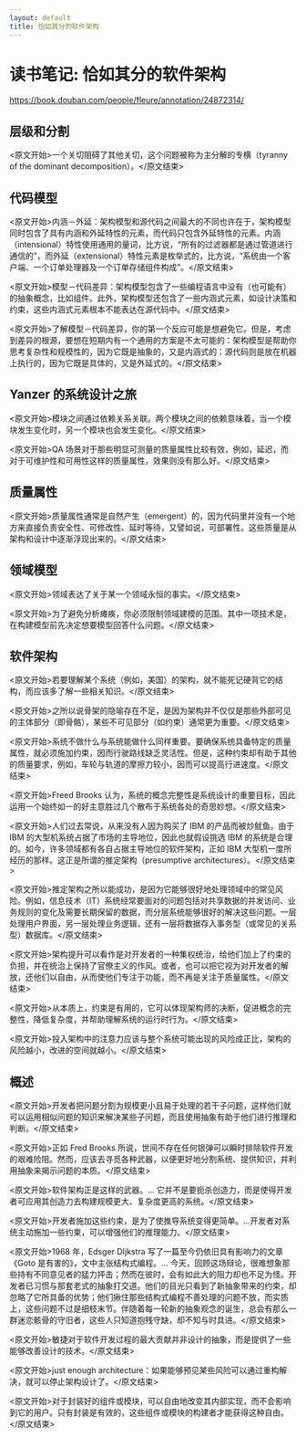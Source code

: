 ```yaml
---
layout: default
title: 恰如其分的软件架构
---
```


# 读书笔记: 恰如其分的软件架构

<https://book.douban.com/people/fleure/annotation/24872314/>
## 层级和分割

<原文开始>一个关切阻碍了其他关切，这个问题被称为主分解的专横（tyranny of the dominant decomposition）。</原文结束>


## 代码模型

<原文开始>内涵－外延：架构模型和源代码之间最大的不同也许在于，架构模型同时包含了具有内涵和外延特性的元素，而代码只包含外延特性的元素。内涵（intensional）特性使用通用的量词，比方说，“所有的过滤器都是通过管道进行通信的”，而外延（extensional）特性元素是枚举式的，比方说，“系统由一个客户端、一个订单处理器及一个订单存储组件构成”。</原文结束>

<原文开始>模型－代码差异：架构模型包含了一些编程语言中没有（也可能有）的抽象概念，比如组件。此外，架构模型还包含了一些内涵式元素，如设计决策和约束，这些内涵式元素根本不能表达在源代码中。</原文结束>

<原文开始>了解模型－代码差异，你的第一个反应可能是想避免它。但是，考虑到差异的根源，要想在短期内有一个通用的方案是不太可能的：架构模型是帮助你思考复杂性和规模性的，因为它既是抽象的，又是内涵式的：源代码则是放在机器上执行的，因为它既是具体的，又是外延式的。</原文结束>
## Yanzer 的系统设计之旅

<原文开始>模块之间通过依赖关系关联。两个模块之间的依赖意味着，当一个模块发生变化时，另一个模块也会发生变化。</原文结束>

<原文开始>QA 场景对于那些明显可测量的质量属性比较有效，例如，延迟，而对于可维护性和可用性这样的质量属性，效果则没有那么好。</原文结束>
## 质量属性

<原文开始>质量属性通常是自然产生（emergent）的，因为代码里并没有一个地方来直接负责安全性、可修改性、延时等待，又譬如说，可部署性。这些质量是从架构和设计中逐渐浮现出来的。</原文结束>
## 领域模型

<原文开始>领域表达了关于某一个领域永恒的事实。</原文结束>

<原文开始>为了避免分析瘫痪，你必须限制领域建模的范围。其中一项技术是，在构建模型前先决定想要模型回答什么问题。</原文结束>
## 软件架构

<原文开始>若要理解某个系统（例如，美国）的架构，就不能死记硬背它的结构，而应该多了解一些相关知识。</原文结束>

<原文开始>之所以说骨架的隐喻存在不足，是因为架构并不仅仅是那些外部可见的主体部分（即骨骼），某些不可见部分（如约束）通常更为重要。</原文结束>

<原文开始>系统不做什么与系统能做什么同样重要。要确保系统具备特定的质量属性，就必须施加约束，因而行驶路线缺乏灵活性。但是，这种约束却有助于其他的质量要求，例如，车轮与轨道的摩擦力较小，因而可以提高行进速度。</原文结束>

<原文开始>Freed Brooks 认为，系统的概念完整性是系统设计的重要目标，因此运用一个始终如一的好主意胜过几个散布于系统各处的奇思妙想。</原文结束>

<原文开始>人们过去常说，从来没有人因为购买了 IBM 的产品而被炒鱿鱼。由于 IBM 的大型机系统占据了市场的主导地位，因此也就假设挑选 IBM 的系统是合理的。如今，许多领域都有各自占据主导地位的软件架构，正如 IBM 大型机一度所经历的那样。这正是所谓的推定架构（presumptive architectures）。</原文结束>

<原文开始>推定架构之所以能成功，是因为它能够很好地处理领域中的常见风险。例如，信息技术（IT）系统经常要面对的问题包括对共享数据的并发访问、业务规则的变化及需要长期保留的数据，而分层系统能够很好的解决这些问题。一层处理用户界面，另一层处理业务逻辑，还有一层将数据存入事务型（或常见的关系型）数据库。</原文结束>

<原文开始>架构提升可以看作是对开发者的一种集权统治，给他们加上了约束的负担，并在统治上保持了官僚主义的作风。或者，也可以把它视为对开发者的解放，还他们以自由，从而使他们专注于功能，而不再是关注于质量属性。</原文结束>

<原文开始>从本质上，约束是有用的，它可以体现架构师的决断，促进概念的完整性，降低复杂度，并帮助理解系统的运行时行为。</原文结束>

<原文开始>投入架构中的注意力应该与整个系统可能出现的风险成正比，架构的风险越小，改进的空间就越小。</原文结束>
## 概述

<原文开始>开发者把问题分割为规模更小且易于处理的若干子问题，这样他们就可以运用相似问题的知识来解决某些子问题，而且使用抽象有助于他们进行推理和判断。</原文结束>

<原文开始>正如 Fred Brooks 所说，世间不存在任何银弹可以瞬时排除软件开发的艰难险阻。然而，应该去寻觅各种武器，以便更好地分割系统、提供知识，并利用抽象来揭示问题的本质。</原文结束>

<原文开始>软件架构正是这样的武器。... 它并不是要扼杀创造力，而是使得开发者可应用其创造力去构建规模更大、复杂度更高的系统。</原文结束>

<原文开始>开发者施加这些约束，是为了使推导系统变得更简单。...开发者对系统主动施加一些约束，可以增强他们的推理能力。</原文结束>

<原文开始>1968 年，Edsger DIjkstra 写了一篇至今仍依旧具有影响力的文章《Goto 是有害的》，文中主张结构式编程。... 今天，回顾这场辩论，很难想象那些持有不同意见者的猛力抨击；然而在彼时，会有如此大的阻力却也不足为怪。开发者已习惯与那套老式的抽象打交道。他们的目光只看到了新抽象带来的约束，却忽略了它所具备的优势；他们揪住那些结构式编程不善处理的问题不放，而实质上，这些问题不过是细枝末节。伴随着每一轮新的抽象观念的诞生，总会有那么一群迷恋骸骨的守旧者，这些人只知道抱残守缺，却不知与时具进。</原文结束>

<原文开始>敏捷对于软件开发过程的最大贡献并非设计的抽象，而是提供了一些能够改善设计的技术。</原文结束>

<原文开始>just enough architecture：如果能够预见某些风险可以通过重构解决，就可以停止架构设计了。</原文结束>

<原文开始>对于封装好的组件或模块，可以自由地改变其内部实现，而不会影响到它的用户。只有封装是有效的，这些组件或模块的构建者才能获得这种自由。</原文结束>
